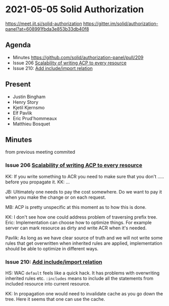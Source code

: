 # 2021-05-05 Solid Authorization

https://meet.jit.si/solid-authorization
https://gitter.im/solid/authorization-panel?at=608991fbda3e853b33db40f8

## Agenda

* Minutes https://github.com/solid/authorization-panel/pull/209
* Issue 206 [Scalability of writing ACP to every resource](https://github.com/solid/authorization-panel/issues/206)
* Issue 210:  [Add include/import relation](https://github.com/solid/authorization-panel/issues/210)


## Present

* Justin Bingham
* Henry Story
* Kjetil Kjernsmo
* Elf Pavlik
* Eric Prud'hommeaux
* Matthieu Bosquet


## Minutes

from previous meeting commited

### Issue 206 [Scalability of writing ACP to every resource](https://github.com/solid/authorization-panel/issues/206)

KK: If you write something to ACR you need to make sure that you don't ..... before you propagate it.
KK: ...

JB: Ultimately one needs to pay the cost somewhere. Do we want to pay it when you make the change or on each request.

MB: ACP is pretty unspecific at this moment as to how this is done. 

KK: I don't see how one could address problem of traversing prefix tree.
Eric: Implementation can choose how to optimize things. For example server can mark resource as dirty and write ACR when it's needed.

Pavlik: As long as we have clear source of truth and we will not write some rules that get overwritten when inherited rules are applied, implementation should be able to optimize in different ways.


### Issue 210:  [Add include/import relation](https://github.com/solid/authorization-panel/issues/210)

HS: WAC `default` feels like a quick hack. It has problems with overwriting inherited rules etc. `:includes` means to include all the statements from included resource into current resource.

KK: In propagation one would need to invalidate cache as you go down the tree. Here it seems that one can use the cache. 
